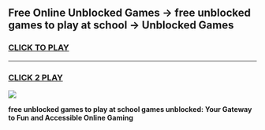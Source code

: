 
## Free Online Unblocked Games → free unblocked games to play at school → Unblocked Games
<h3>
<a href="https://premium.freeplayer.one?title=free_unblocked_games_to_play_at_school&ref=21F">CLICK TO PLAY</a></h3>
<hr>

<h3>
<a href="https://premium.freeplayer.one?title=free_unblocked_games_to_play_at_school&ref=21F">CLICK 2 PLAY</a>
  
</h3>

<a href="https://premium.freeplayer.one?title=free_unblocked_games_to_play_at_school&ref=21F/"><img src="https://clearcache.store/games.png"></a>


**free unblocked games to play at school games unblocked: Your Gateway to Fun and Accessible Online Gaming**
